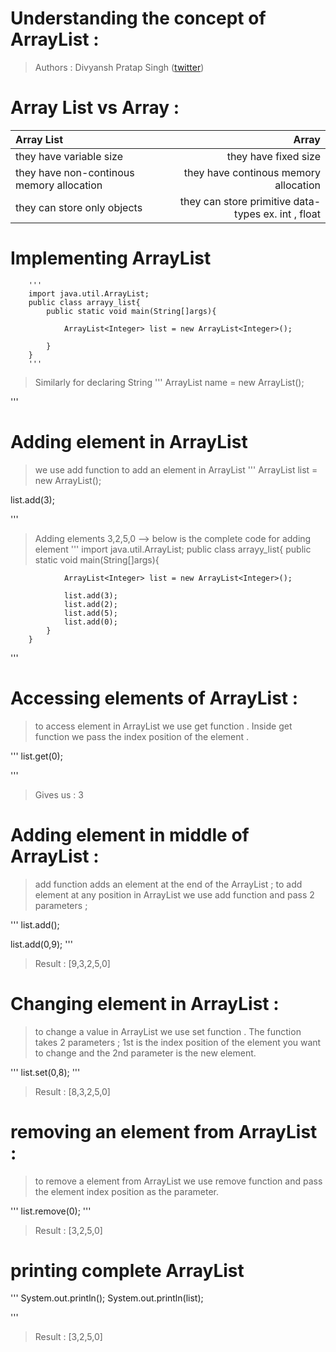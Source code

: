 # Understanding the concept of ArrayList :

> Authors : Divyansh Pratap Singh ([twitter](https://mobile.twitter.com/dev_pratap3250/))

# Array List vs Array :

| Array List | Array |
| :--- | ---: |
|they have variable size| they have fixed size|
|they have non-continous memory allocation | they have continous memory allocation |
|they can store only objects | they can store primitive data-types ex. int , float |

# Implementing ArrayList

        '''
        import java.util.ArrayList;
        public class arrayy_list{
            public static void main(String[]args){

                ArrayList<Integer> list = new ArrayList<Integer>();

            }
        }
        '''
> Similarly for declaring String
'''
ArrayList<String> name = new  ArrayList<String>();

'''

# Adding element  in ArrayList

> we use add function to add an element in ArrayList
'''
ArrayList<Integer> list = new ArrayList<Integer>();

list.add(3);

'''
> Adding elements 3,2,5,0 --> below is the complete code for adding element
'''
import java.util.ArrayList;
        public class arrayy_list{
            public static void main(String[]args){

                ArrayList<Integer> list = new ArrayList<Integer>();

                list.add(3);
                list.add(2);
                list.add(5);
                list.add(0);
            }
        }
'''

# Accessing elements of ArrayList :

> to access element in ArrayList we  use get function . Inside get function we  pass the index position of the element .


'''
list.get(0);

'''
> Gives us : 3

# Adding element in middle of ArrayList : 

 > add  function adds an element at the end of the ArrayList ; to add element at any position in ArrayList we use add function and pass 2 parameters ;

'''
list.add(<indexposition><element>);

list.add(0,9);
'''
> Result : [9,3,2,5,0]

# Changing element in ArrayList :

> to change a value in ArrayList we  use set function . The function takes  2 parameters ;  1st is the index position of the element you want to change and the 2nd parameter is the new element.

'''
list.set(0,8);
'''
> Result : [8,3,2,5,0]

# removing an element from ArrayList :

> to remove a element from ArrayList we use remove function and pass the element index position as the  parameter.

'''
list.remove(0);
'''
> Result : [3,2,5,0]

# printing complete ArrayList

'''
System.out.println(<ArrayList name >);
System.out.println(list);

'''
> Result : [3,2,5,0]
